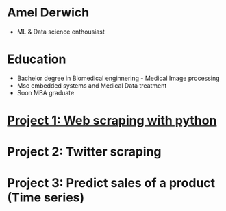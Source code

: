 # Amel Derwich
* ML & Data science enthousiast 

# Education
* Bachelor degree in Biomedical enginnering - Medical Image processing 
* Msc embedded systems and Medical Data treatment 
* Soon MBA graduate 

# [Project 1: Web scraping with python](https://github.com/AmelDerwich17/Web-Scraping-with-python-) 
# Project 2: Twitter scraping 
# Project 3: Predict sales of a product (Time series)


